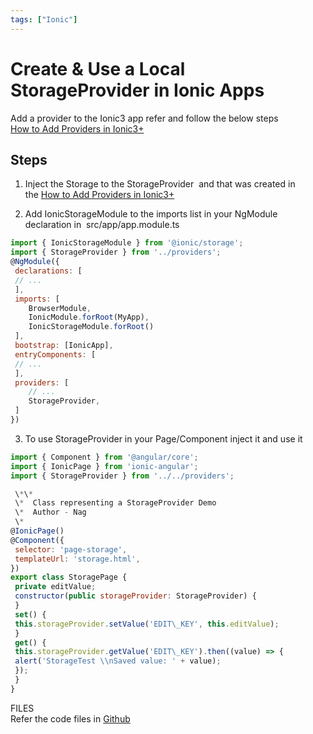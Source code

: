 ```yaml
---
tags: ["Ionic"]
---
```


# Create & Use a Local StorageProvider in Ionic Apps
<!--markdownlint-disable MD013 MD029 MD036 MD024 MD033 MD040 MD042 MD001 MD051 MD025 MD052-->

Add a provider to the Ionic3 app refer and follow the below steps  
[How to Add Providers in Ionic3+](/blog/2018/06/02/how-to-add-providers-in-ionic3-apps/)

<!--truncate-->

## Steps

1. Inject the Storage to the StorageProvider  and that was created in the [How to Add Providers in Ionic3+](/blog/2018/06/02/how-to-add-providers-in-ionic3-apps/)

2. Add IonicStorageModule to the imports list in your NgModule declaration in  src/app/app.module.ts

```js
import { IonicStorageModule } from '@ionic/storage';
import { StorageProvider } from '../providers';
@NgModule({
 declarations: [
 // ...
 ],
 imports: [
    BrowserModule,
    IonicModule.forRoot(MyApp),
    IonicStorageModule.forRoot()
 ],
 bootstrap: [IonicApp],
 entryComponents: [
 // ...
 ],
 providers: [
    // ...
    StorageProvider,
 ]
})
```

3. To use StorageProvider in your Page/Component inject it and use it

```js
import { Component } from '@angular/core';
import { IonicPage } from 'ionic-angular';
import { StorageProvider } from '../../providers';

 \*\*
 \*  Class representing a StorageProvider Demo
 \*  Author - Nag
 \*
@IonicPage()
@Component({
 selector: 'page-storage',
 templateUrl: 'storage.html',
})
export class StoragePage {
 private editValue;
 constructor(public storageProvider: StorageProvider) {
 }
 set() {
 this.storageProvider.setValue('EDIT\_KEY', this.editValue);
 }
 get() {
 this.storageProvider.getValue('EDIT\_KEY').then((value) => {
 alert('StorageTest \\nSaved value: ' + value);
 });
 }
}
```

FILES  
Refer the code files in [Github](https://github.com/nagvbt/IonicTemplate/commit/15805bd428b81b3faf4b54a4d30d92c1f60eb270)
